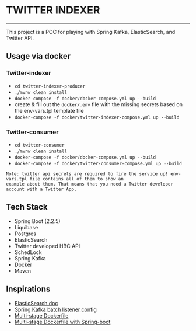 # TWITTER INDEXER 

---


This project is a POC for playing with Spring Kafka, ElasticSearch, and Twitter API.


## Usage via docker

### Twitter-indexer

- `cd twitter-indexer-producer`
- `./mvnw clean install`
- `docker-compose -f docker/docker-compose.yml up --build`
- create & fill out the `docker/.env` file with the missing secrets based on the env-vars.tpl template file
- `docker-compose -f docker/twitter-indexer-compose.yml up --build`

### Twitter-consumer

- `cd twitter-consumer`
- `./mvnw clean install`
- `docker-compose -f docker/docker-compose.yml up --build`
- `docker-compose -f docker/twitter-consumer-compose.yml up --build`


```
Note: twitter api secrets are required to fire the service up! env-vars.tpl file contains all of them to show an
example about them. That means that you need a Twitter developer account with a Twitter App.
```

## Tech Stack

- Spring Boot (2.2.5)
- Liquibase
- Postgres
- ElasticSearch
- Twitter developed HBC API
- SchedLock
- Spring Kafka
- Docker
- Maven

## Inspirations

- [ElasticSearch doc](https://www.elastic.co/guide/en/elasticsearch/reference/current/docker.html#docker-prod-cluster-composefile)
- [Spring Kafka batch listener config](https://docs.spring.io/autorepo/docs/spring-kafka-dist/1.1.1.BUILD-SNAPSHOT/reference/htmlsingle/#_batch_listeners)
- [Multi-stage Dockerfile](https://spring.io/blog/2020/01/27/creating-docker-images-with-spring-boot-2-3-0-m1)
- [Multi-stage Dockerfile with Spring-boot](https://medium.com/@tariqul.islam.rony/spring-boot-and-multi-stage-dockerized-image-with-mysql-in-docker-compose-part-3-2999b2bdf6aa)

